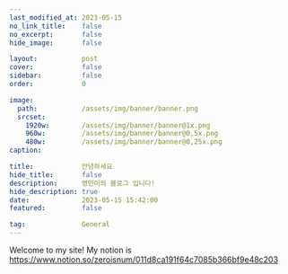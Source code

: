 ```yaml
---
last_modified_at: 2023-05-15
no_link_title:    false 
no_excerpt:       false 
hide_image:       false

layout:           post
cover:            false
sidebar:          false
order:            0

image:
  path:           /assets/img/banner/banner.png
  srcset:
    1920w:        /assets/img/banner/banner@1x.png
    960w:         /assets/img/banner/banner@0,5x.png
    480w:         /assets/img/banner/banner@0,25x.png
caption:          

title:            안녕하세요
hide_title:       false
description:      영민이의 블로그 입니다!
hide_description: true
date:             2023-05-15 15:42:00
featured:         false

tag:              General
---
```


Welcome to my site!
My notion is https://www.notion.so/zeroisnum/011d8ca191f64c7085b366bf9e48c203


